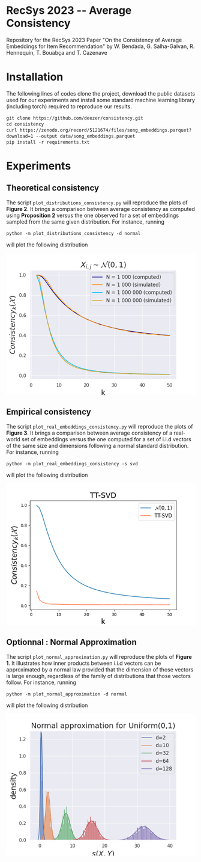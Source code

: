 # RecSys 2023 -- Average Consistency
Repository for the RecSys 2023 Paper "On the Consistency of Average Embeddings for Item Recommendation" by W. Bendada, G. Salha-Galvan, R. Hennequin, T. Bouabça and T. Cazenave


# Installation
The following lines of codes clone the project, download the public datasets used for our experiments and install some standard machine learning library (including torch) required to reproduce our results.
```
git clone https://github.com/deezer/consistency.git
cd consistency
curl https://zenodo.org/record/5121674/files/song_embeddings.parquet?download=1 --output data/song_embeddings.parquet
pip install -r requirements.txt
```
# Experiments
## Theoretical consistency
The script `plot_distributions_consistency.py` will reproduce the plots of **Figure 2**. It brings a comparison between average consistency as computed using **Proposition 2** versus the one observed for a set of embeddings sampled from the same given distribution. For instance, running
```
python -m plot_distributions_consistency -d normal
```
will plot the following distribution

![alt text](plots/consistency_normal.png)


## Empirical consistency
The script `plot_real_embeddings_consistency.py` will reproduce the plots of **Figure 3**. It brings a comparison between average consistency of a real-world set of embeddings versus the one computed for a set of i.i.d vectors of the same size and dimensions following a normal standard distribution. For instance, running
```
python -m plot_real_embeddings_consistency -s svd
```
will plot the following distribution

![alt text](plots/consistency_TT-SVD.png)

## Optionnal : Normal Approximation

The script `plot_normal_approximation.py` will reproduce the plots of **Figure 1**. It illustrates how inner products between i.i.d vectors can be approximated by a normal law provided that the dimension of those vectors is large enough, regardless of the family of distributions that those vectors follow. For instance, running
```
python -m plot_normal_approximation -d normal
```
will plot the following distribution

![alt text](plots/s(X,Y)_uniform.png)
